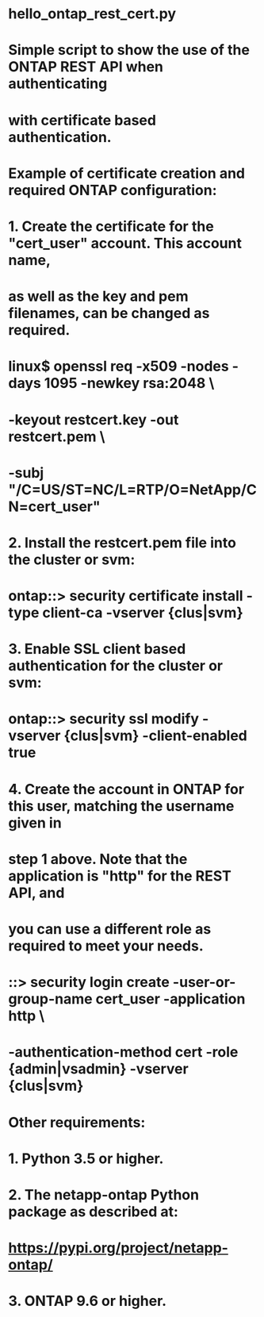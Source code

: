 # hello_ontap_rest_cert.py

# Simple script to show the use of the ONTAP REST API when authenticating
# with certificate based authentication.
#
# Example of certificate creation and required ONTAP configuration:
# 1. Create the certificate for the "cert_user" account.  This account name,
#    as well as the key and pem filenames, can be changed as required.
#    linux$ openssl req -x509 -nodes -days 1095 -newkey rsa:2048 \
#           -keyout restcert.key -out restcert.pem \
#           -subj "/C=US/ST=NC/L=RTP/O=NetApp/CN=cert_user"
# 2. Install the restcert.pem file into the cluster or svm:
#    ontap::> security certificate install -type client-ca -vserver {clus|svm}
# 3. Enable SSL client based authentication for the cluster or svm:
#    ontap::> security ssl modify -vserver {clus|svm} -client-enabled true
# 4. Create the account in ONTAP for this user, matching the username given in
#    step 1 above.  Note that the application is "http" for the REST API, and
#    you can use a different role as required to meet your needs.
#    ::> security login create -user-or-group-name cert_user -application http \
#        -authentication-method cert -role {admin|vsadmin} -vserver {clus|svm}
#
# Other requirements:
# 1. Python 3.5 or higher.
# 2. The netapp-ontap Python package as described at:
#    https://pypi.org/project/netapp-ontap/
# 3. ONTAP 9.6 or higher.
